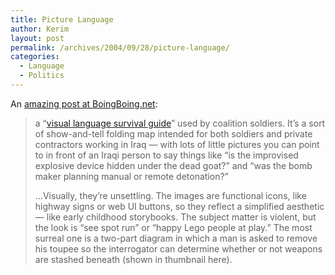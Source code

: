 ```yaml
---
title: Picture Language
author: Kerim
layout: post
permalink: /archives/2004/09/28/picture-language/
categories:
  - Language
  - Politics
---
```

An <a href="http://www.boingboing.net/2004/09/28/iraq_visual_language.html" onclick="_gaq.push(['_trackEvent', 'outbound-article', 'http://www.boingboing.net/2004/09/28/iraq_visual_language.html', 'amazing post at BoingBoing.net']);" >amazing post at BoingBoing.net</a>:

> a &#8220;<a href="http://www.kwikpoint.com/Products/Military/Iraq2.html" onclick="_gaq.push(['_trackEvent', 'outbound-article', 'http://www.kwikpoint.com/Products/Military/Iraq2.html', 'visual language survival guide']);" >visual language survival guide</a>&#8221; used by coalition soldiers. It&#8217;s a sort of show-and-tell folding map intended for both soldiers and private contractors working in Iraq &#8212; with lots of little pictures you can point to in front of an Iraqi person to say things like &#8220;is the improvised explosive device hidden under the dead goat?&#8221; and &#8220;was the bomb maker planning manual or remote detonation?&#8221;
> 
> &#8230;Visually, they&#8217;re unsettling. The images are functional icons, like highway signs or web UI buttons, so they reflect a simplified aesthetic &#8212; like early childhood storybooks. The subject matter is violent, but the look is &#8220;see spot run&#8221; or &#8220;happy Lego people at play.&#8221; The most surreal one is a two-part diagram in which a man is asked to remove his toupee so the interrogator can determine whether or not weapons are stashed beneath (shown in thumbnail here).

